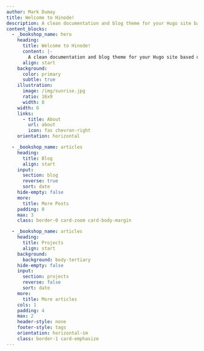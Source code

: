 ```yaml
---
author: Mark Dumay
title: Welcome to Hinode!
description: A clean documentation and blog theme for your Hugo site based on Bootstrap 5.
content_blocks:
  - _bookshop_name: hero
    heading:
      title: Welcome to Hinode!
      content: |-
        A clean documentation and blog theme for your Hugo site based on Bootstrap 5.
      align: start
    background:
      color: primary
      subtle: true
    illustration:
      image: /img/sunrise.jpg
      ratio: 16x9
      width: 8
    width: 6
    links:
      - title: About
        url: about
        icon: fas chevron-right
    orientation: horizontal

  - _bookshop_name: articles
    heading:
      title: Blog
      align: start
    input:
      section: blog
      reverse: true
      sort: date
    hide-empty: false
    more:
      title: More Posts
    padding: 0
    max: 3
    class: border-0 card-zoom card-body-margin

  - _bookshop_name: articles
    heading:
      title: Projects
      align: start
    background:
      background: body-tertiary
    hide-empty: false
    input:
      section: projects
      reverse: false
      sort: date
    more:
      title: More articles
    cols: 1
    padding: 4
    max: 2
    header-style: none
    footer-style: tags
    orientation: horizontal-sm
    class: border-1 card-emphasize
---
```

